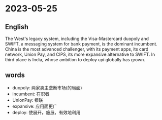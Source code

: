 # 2023-05-25

## English
The West's legacy system, including the
Visa-Mastercard duopoly and SWIFT, a
messaging system for bank payment, is
the dominant incumbent. China is the 
most advanced challenger, with its
payment apps, its card network, Union Pay,
and CIPS, its more expansive alternative to
SWIFT. In third place is India, whose
ambition to deploy upi globally has grown.

## words
* duopoly: 两家卖主垄断市场(的局面)
* incumbent: 在职者
* UnionPay: 银联
* expansive: 应用面更广
* deploy: 使展开，施展，有效地利用
